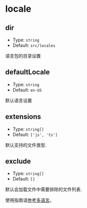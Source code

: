 # locale

## dir

- Type: `string`
- Default: `src/locales`

语言包的目录设置

## defaultLocale

- Type: `string`
- Default: `en-US`

默认语言设置

## extensions

- Type: `string[]`
- Default: `['js', 'ts']`

默认支持的文件类型.

## exclude

- Type: `string[]`
- Default: `[]`

默认会加载文件中需要排除的文件列表.

使用指南请[参考多语言](/convue/zh/guide/locales)。

